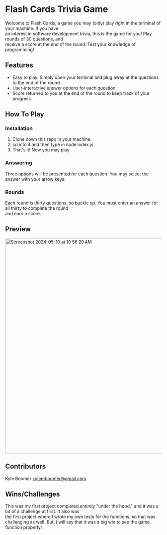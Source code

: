 # Flash Cards Trivia Game

Welcome to Flash Cards, a game you may (only) play right in the terminal of your machine. If you have  
an interest in software development trivia, this is the game for you! Play rounds of 30 questions, and  
receive a score at the end of the round. Test your knowledge of programming!

## Features
- Easy to play. Simply open your terminal and plug away at the questions to the end of the round.
- User-interactive answer options for each question. 
- Score returned to you at the end of the round to keep track of your progress.

## How To Play
### Installation
1. Clone down this repo in your machine.
2. cd into it and then type in node index.js
3. That's it! Now you may play

### Answering
Three options will be presented for each question. You may select the answer with your arrow keys.

### Rounds
Each round is thirty questions, so buckle up. You must enter an answer for all thirty to complete the round  
and earn a score. 

## Preview

  <img width="688" alt="Screenshot 2024-05-10 at 10 56 20 AM" src="https://github.com/KyleMBoomer/flashcards/assets/156006806/f8ad4315-c421-438e-afac-bddf010e6cbc">

## Contributors
Kyle Boomer kylemboomer@gmail.com 

## Wins/Challenges

This was my first project completed entirely "under the hood," and it was a bit of a challenge at first. It also was  
the first project where I wrote my own tests for the functions, so that was challenging as well. 
But, I will say that it was a big win to see the game function properly!

